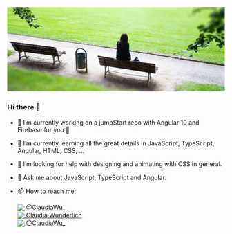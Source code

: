 <img src="https://github.com/crankymaracuja/crankymaracuja/blob/master/IMG-20160706-WA00071.jpg?raw=true" />

### Hi there 👋

- 🔭 I’m currently working on a jumpStart repo with Angular 10 and Firebase for you 🤗
- 🌱 I’m currently learning all the great details in JavaScript, TypeScript, Angular, HTML, CSS, ...
- 🤔 I’m looking for help with designing and animating with CSS in general.
- 💬 Ask me about JavaScript, TypeScript and Angular.
- 📫 How to reach me:

    <a href="https://twitter.com/claudiawu_">
      <img src="https://cdn.jsdelivr.net/npm/simple-icons@v3/icons/twitter.svg"
            width="30px" align="center" /> @ClaudiaWu_
    </a>
    <br>
    <a href="https://www.linkedin.com/in/wunderlichclaudia/">
      <img src="https://cdn.jsdelivr.net/npm/simple-icons@3.0.1/icons/linkedin.svg"
            width="30px" align="center" /> Claudia Wunderlich
    </a>
    <br>
    <a href="https://dev.to/claudiawu_">
      <img src="https://raw.githubusercontent.com/gist/benhalpern/eff81b17359acafd17849146549b9291/raw/6de3cc24798bd3b133d4d89a1d87004c369eac46/dev-icon.svg"
            width="30px" align="center" /> @ClaudiaWu_
    </a>

<!--
**crankymaracuja/crankymaracuja** is a ✨ _special_ ✨ repository because its `README.md` (this file) appears on your GitHub profile.

Here are some ideas to get you started:

- 🔭 I’m currently working on ...
- 🌱 I’m currently learning ...
- 👯 I’m looking to collaborate on ...
- 🤔 I’m looking for help with ...
- 💬 Ask me about ...
- 📫 How to reach me: ...
- 😄 Pronouns: ...
- ⚡ Fun fact: ...
-->
